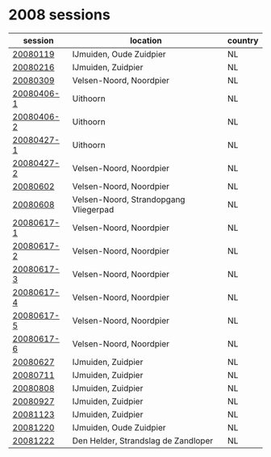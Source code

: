 # 2008 sessions

| session | location | country |
|---|---|---|
| [20080119]() | IJmuiden, Oude Zuidpier | NL |
| [20080216]() | IJmuiden, Zuidpier | NL |
| [20080309]() | Velsen-Noord, Noordpier | NL |
| [20080406-1]() | Uithoorn | NL |
| [20080406-2]() | Uithoorn | NL |
| [20080427-1]() | Uithoorn | NL |
| [20080427-2]() | Velsen-Noord, Noordpier | NL |
| [20080602]() | Velsen-Noord, Noordpier | NL |
| [20080608]() | Velsen-Noord, Strandopgang Vliegerpad | NL |
| [20080617-1]() | Velsen-Noord, Noordpier | NL |
| [20080617-2]() | Velsen-Noord, Noordpier | NL |
| [20080617-3]() | Velsen-Noord, Noordpier | NL |
| [20080617-4]() | Velsen-Noord, Noordpier | NL |
| [20080617-5]() | Velsen-Noord, Noordpier | NL |
| [20080617-6]() | Velsen-Noord, Noordpier | NL |
| [20080627]() | IJmuiden, Zuidpier | NL |
| [20080711]() | IJmuiden, Zuidpier | NL |
| [20080808]() | IJmuiden, Zuidpier | NL |
| [20080927]() | IJmuiden, Zuidpier | NL |
| [20081123]() | IJmuiden, Zuidpier | NL |
| [20081220]() | IJmuiden, Oude Zuidpier | NL |
| [20081222]() | Den Helder, Strandslag de Zandloper | NL |
